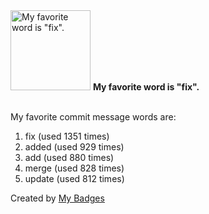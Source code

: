 <img src="https://my-badges.github.io/my-badges/favorite-word.png" alt="My favorite word is &quot;fix&quot;." title="My favorite word is &quot;fix&quot;." width="128">
<strong>My favorite word is &quot;fix&quot;.</strong>
<br><br>

My favorite commit message words are:

1. fix (used 1351 times)
2. added (used 929 times)
3. add (used 880 times)
4. merge (used 828 times)
5. update (used 812 times)


Created by <a href="https://github.com/my-badges/my-badges">My Badges</a>